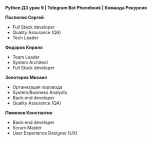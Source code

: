 **Python ДЗ урок 9 | Telegram Bot Phonebook | Команда Рекурсия**

**Поспелов Сергей**
- Full Stack developer
- Quality Assurance (QA)
- Tech Leader

**Федоров Кирилл**
- Team Leader
- System Architect
- Full Stack developer

**Золотарев  Михаил**
- Организация хоровода
- System/Business Analysts
- Back-end developer
- Quality Assurance (QA)

**Пименов Константин**
- Back-end developer
- Scrum Master
- User Experience Designer (UX)






